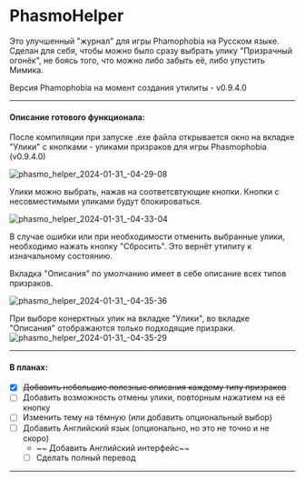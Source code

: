 # PhasmoHelper

Это улучшенный "журнал" для игры Phamophobia на Русском языке. Сделан для себя, чтобы можно было сразу выбрать улику "Призрачный огонёк", не боясь того, что можно либо забыть её, либо упустить Мимика.

Версия Phamophobia на момент создания утилиты - v0.9.4.0

---

#### Описание готового функционала:

После компиляции при запуске .exe файла открывается окно на вкладке "Улики" с кнопками - уликами призраков для игры Phasmophobia (v0.9.4.0)

![phasmo_helper_2024-01-31_-04-29-08](https://github.com/solidus66/PhasmoHelper/assets/59517205/c92366ce-62e0-421f-8514-67024248c299)

Улики можно выбрать, нажав на соответсвтующие кнопки. Кнопки с несовместимыми уликами будут блокироваться.

![phasmo_helper_2024-01-31_-04-33-04](https://github.com/solidus66/PhasmoHelper/assets/59517205/11e8503f-55f8-4662-b27f-7cb506ec684f)

В случае ошибки или при необходимости отменить выбранные улики, необходимо нажать кнопку "Сбросить". Это вернёт утилиту к изначальному состоянию.

Вкладка "Описания" по умолчанию имеет в себе описание всех типов призраков.

![phasmo_helper_2024-01-31_-04-35-36](https://github.com/solidus66/PhasmoHelper/assets/59517205/872c5833-a81c-4c06-9c9f-a46dc73639b7)

При выборе конерктных улик на вкладке "Улики", во вкладке "Описания" отображаются только подходящие призраки.
![phasmo_helper_2024-01-31_-04-35-29](https://github.com/solidus66/PhasmoHelper/assets/59517205/dd062a15-792a-42d6-ab6e-43f1eee47224)

---

#### В планах:

* [X] ~~Добавить небольшие полезные описания каждому типу призраков~~
* [ ] Добавить возможность отмены улики, повторным нажатием на её кнопку
* [ ] Изменить тему на тёмную (или добавить опциональный выбор)
* [ ] Добавить Английский язык (опционально, но это не точно и не скоро)
  * ~~ Добавить Английский интерфейс~~
  * [ ] Сделать полный перевод

---
